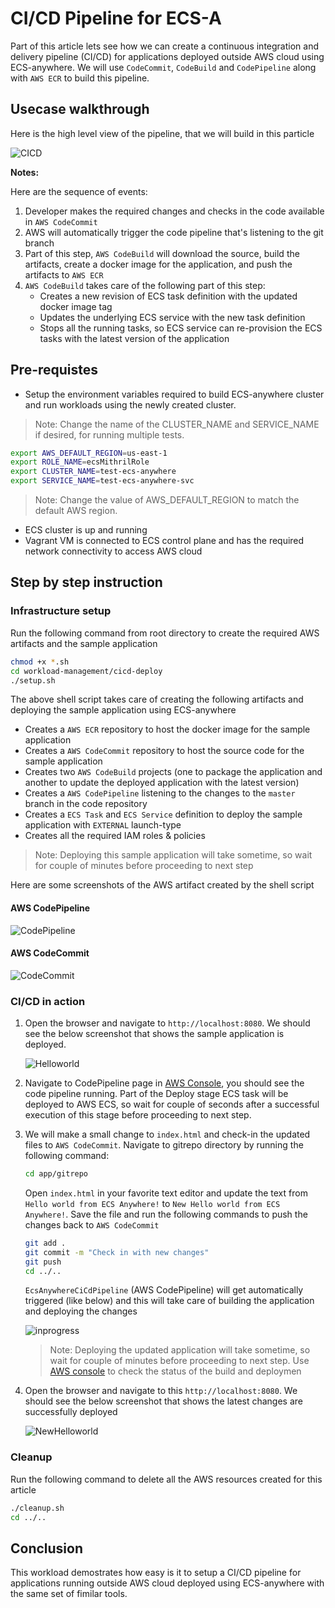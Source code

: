 # CI/CD Pipeline for ECS-A

Part of this article lets see how we can create a continuous integration and delivery pipeline (CI/CD) for applications deployed outside AWS cloud using ECS-anywhere. We will use `CodeCommit`, `CodeBuild` and `CodePipeline` along with `AWS ECR` to build this pipeline.

## Usecase walkthrough

Here is the high level view of the pipeline, that we will build in this particle

![CICD](pics/cicd.svg)

**Notes:**

Here are the sequence of events:

1. Developer makes the required changes and checks in the code available in `AWS CodeCommit`
2. AWS will automatically trigger the code pipeline that's listening to the git branch
3. Part of this step, `AWS CodeBuild` will download the source, build the artifacts, create a docker image for the application, and push the artifacts to `AWS ECR`
4. `AWS CodeBuild` takes care of the following part of this step:
    * Creates a new revision of ECS task definition with the updated docker image tag
    * Updates the underlying ECS service with the new task definition
    * Stops all the running tasks, so ECS service can re-provision the ECS tasks with the latest version of the application

## Pre-requistes

* Setup the environment variables required to build ECS-anywhere cluster and run workloads using the newly created cluster.

> Note: Change the name of the CLUSTER_NAME and SERVICE_NAME if desired, for running multiple tests.

```bash
export AWS_DEFAULT_REGION=us-east-1
export ROLE_NAME=ecsMithrilRole
export CLUSTER_NAME=test-ecs-anywhere
export SERVICE_NAME=test-ecs-anywhere-svc
```

> Note: Change the value of AWS_DEFAULT_REGION to match the default AWS region.

* ECS cluster is up and running
* Vagrant VM is connected to ECS control plane and has the required network connectivity to access AWS cloud

## Step by step instruction

### Infrastructure setup

Run the following command from root directory to create the required AWS artifacts and the sample application

```bash
chmod +x *.sh
cd workload-management/cicd-deploy
./setup.sh
```

The above shell script takes care of creating the following artifacts and deploying the sample application using ECS-anywhere

* Creates a `AWS ECR` repository to host the docker image for the sample application
* Creates a `AWS CodeCommit` repository to host the source code for the sample application
* Creates two `AWS CodeBuild` projects (one to package the application and another to update the deployed application with the latest version)
* Creates a `AWS CodePipeline` listening to the changes to the `master` branch in the code repository
* Creates a `ECS Task` and `ECS Service` definition to deploy the sample application with `EXTERNAL` launch-type
* Creates all the required IAM roles & policies

> Note: Deploying this sample application will take sometime, so wait for couple of minutes before proceeding to next step

Here are some screenshots of the AWS artifact created by the shell script

#### AWS CodePipeline

![CodePipeline](pics/CodePipeline.png)

#### AWS CodeCommit

![CodeCommit](pics/CodeCommit.png)

### CI/CD in action

1. Open the browser and navigate to `http://localhost:8080`. We should see the below screenshot that shows the sample application is deployed.

    ![Helloworld](pics/hello-world.png)

2. Navigate to CodePipeline page in [AWS Console](https://console.aws.amazon.com/codesuite/codepipeline/pipelines/EcsAnywhereCiCdPipeline), you should see the code pipeline running. Part of the Deploy stage ECS task will be deployed to AWS ECS, so wait for couple of seconds after a successful execution of this stage before proceeding to next step.

3. We will make a small change to `index.html` and check-in the updated files to `AWS CodeCommit`. Navigate to gitrepo directory by running the following command:

    ```bash
    cd app/gitrepo
    ```

    Open `index.html` in your favorite text editor and update the text from `Hello world from ECS Anywhere!` to `New Hello world from ECS Anywhere!`. Save the file and run the following commands to push the changes back to `AWS CodeCommit`

    ```bash
    git add .
    git commit -m "Check in with new changes"
    git push
    cd ../..
    ```

    `EcsAnywhereCiCdPipeline` (AWS CodePipeline) will get automatically triggered (like below) and this will take care of building the application and deploying the changes

    ![inprogress](pics/inprogress.png)

    > Note: Deploying the updated application will take sometime, so wait for couple of minutes before proceeding to next step. Use [AWS console](https://console.aws.amazon.com/codesuite/codepipeline/pipelines/EcsAnywhereCiCdPipeline) to check the status of the build and deploymen

4. Open the browser and navigate to this `http://localhost:8080`. We should see the below screenshot that shows the latest changes are successfully deployed

    ![NewHelloworld](pics/newhello-world.png)

### Cleanup

Run the following command to delete all the AWS resources created for this article

```bash
./cleanup.sh
cd ../..
```

## Conclusion

This workload demostrates how easy is it to setup a CI/CD pipeline for applications running outside AWS cloud deployed using ECS-anywhere with the same set of fimilar tools.

